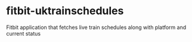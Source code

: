 # fitbit-uktrainschedules
Fitbit application that fetches live train schedules along with platform and current status
